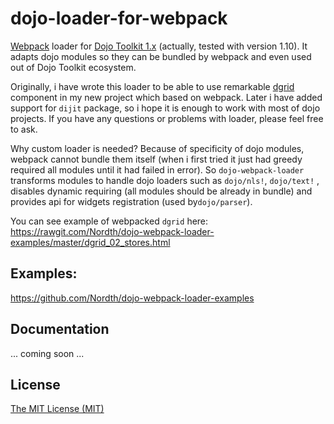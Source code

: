 # dojo-loader-for-webpack
[Webpack](https://webpack.github.io/) loader for [Dojo Toolkit 1.x](https://dojotoolkit.org/) (actually, tested with version 1.10). It adapts dojo modules so they can be bundled by webpack and even used out of Dojo Toolkit ecosystem.

Originally, i have wrote this loader to be able to use remarkable [dgrid](http://dgrid.io/) component in my new project which based on webpack. Later i have added support for `dijit` package, so i hope it is enough  to work with most of dojo projects.  If you have any questions or problems with loader, please feel free to ask.

Why custom loader is needed? Because of specificity of dojo modules, webpack cannot bundle them itself (when i first tried it just had greedy required all modules until it had failed in error). So `dojo-webpack-loader` transforms modules to handle dojo loaders such as `dojo/nls!`, `dojo/text!` , disables dynamic requiring (all modules should be already in bundle) and provides api for widgets registration (used by`dojo/parser`). 

You can see example of webpacked `dgrid` here:  https://rawgit.com/Nordth/dojo-webpack-loader-examples/master/dgrid_02_stores.html 

## Examples:
https://github.com/Nordth/dojo-webpack-loader-examples

## Documentation
... coming soon ...


## License
[The MIT License (MIT)](http://opensource.org/licenses/MIT)

